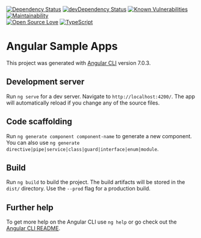 [![Dependency Status](https://img.shields.io/david/arjunanatwork/angular-sample-apps/local-dev.svg)](https://david-dm.org/arjunanatwork/angular-sample-apps/local-dev)
[![devDependency Status](https://img.shields.io/david/dev/arjunanatwork/angular-sample-apps/local-dev.svg)](https://david-dm.org/arjunanatwork/angular-sample-apps/local-dev#info=devDependencies)
[![Known Vulnerabilities](https://snyk.io/test/github/arjunanatwork/angular-sample-apps/badge.svg?targetFile=package.json)](https://snyk.io/test/github/arjunanatwork/angular-sample-apps?targetFile=package.json)
[![Maintainability](https://api.codeclimate.com/v1/badges/b88de23267264d4f1823/maintainability)](https://codeclimate.com/github/arjunanatwork/angular-sample-apps/maintainability) <br/>
[![Open Source Love](https://badges.frapsoft.com/os/v3/open-source.svg?v=103)](https://github.com/ellerbrock/open-source-badges/)
[![TypeScript](https://badges.frapsoft.com/typescript/love/typescript.png?v=101)](https://github.com/ellerbrock/typescript-badges/)

# Angular Sample Apps

This project was generated with [Angular CLI](https://github.com/angular/angular-cli) version 7.0.3.

## Development server

Run `ng serve` for a dev server. Navigate to `http://localhost:4200/`. The app will automatically reload if you change any of the source files.

## Code scaffolding

Run `ng generate component component-name` to generate a new component. You can also use `ng generate directive|pipe|service|class|guard|interface|enum|module`.

## Build

Run `ng build` to build the project. The build artifacts will be stored in the `dist/` directory. Use the `--prod` flag for a production build.

## Further help

To get more help on the Angular CLI use `ng help` or go check out the [Angular CLI README](https://github.com/angular/angular-cli/blob/master/README.md).
